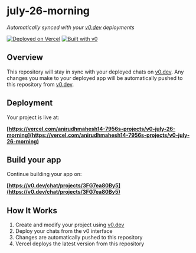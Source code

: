 # july-26-morning

*Automatically synced with your [v0.dev](https://v0.dev) deployments*

[![Deployed on Vercel](https://img.shields.io/badge/Deployed%20on-Vercel-black?style=for-the-badge&logo=vercel)](https://vercel.com/anirudhmahesh14-7956s-projects/v0-july-26-morning)
[![Built with v0](https://img.shields.io/badge/Built%20with-v0.dev-black?style=for-the-badge)](https://v0.dev/chat/projects/3FG7ea80By5)

## Overview

This repository will stay in sync with your deployed chats on [v0.dev](https://v0.dev).
Any changes you make to your deployed app will be automatically pushed to this repository from [v0.dev](https://v0.dev).

## Deployment

Your project is live at:

**[https://vercel.com/anirudhmahesh14-7956s-projects/v0-july-26-morning](https://vercel.com/anirudhmahesh14-7956s-projects/v0-july-26-morning)**

## Build your app

Continue building your app on:

**[https://v0.dev/chat/projects/3FG7ea80By5](https://v0.dev/chat/projects/3FG7ea80By5)**

## How It Works

1. Create and modify your project using [v0.dev](https://v0.dev)
2. Deploy your chats from the v0 interface
3. Changes are automatically pushed to this repository
4. Vercel deploys the latest version from this repository